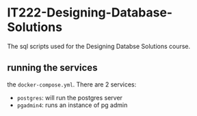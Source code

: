 # IT222-Designing-Database-Solutions

The sql scripts used for the Designing Databse Solutions course.

running the services
------------------
the `docker-compose.yml`. There are 2 services:
- `postgres`: will run the postgres server
- `pgadmin4`: runs an instance of pg admin
